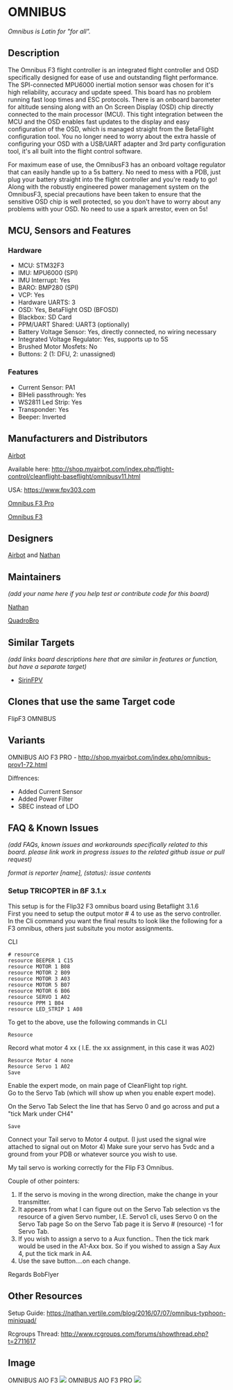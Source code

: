 # OMNIBUS

_Omnibus is Latin for "for all"._

## Description

The Omnibus F3 flight controller is an integrated flight controller and OSD specifically designed for ease of use and outstanding flight performance. The SPI-connected MPU6000 inertial motion sensor was chosen for it's high reliability, accuracy and update speed. This board has no problem running fast loop times and ESC protocols. There is an onboard barometer for altitude sensing along with an On Screen Display (OSD) chip directly connected to the main processor (MCU). This tight integration between the MCU and the OSD enables fast updates to the display and easy configuration of the OSD, which is managed straight from the BetaFlight configuration tool. You no longer need to worry about the extra hassle of configuring your OSD with a USB/UART adapter and 3rd party configuration tool, it's all built into the flight control software.

For maximum ease of use, the OmnibusF3 has an onboard voltage regulator that can easily handle up to a 5s battery. No need to mess with a PDB, just plug your battery straight into the flight controller and you're ready to go! Along with the robustly engineered power management system on the OmnibusF3, special precautions have been taken to ensure that the sensitive OSD chip is well protected, so you don't have to worry about any problems with your OSD. No need to use a spark arrestor, even on 5s!

## MCU, Sensors and Features

### Hardware

  - MCU: STM32F3
  - IMU: MPU6000 (SPI)
  - IMU Interrupt: Yes
  - BARO: BMP280 (SPI)
  - VCP: Yes
  - Hardware UARTS: 3
  - OSD: Yes, BetaFlight OSD (BFOSD)
  - Blackbox: SD Card
  - PPM/UART Shared: UART3 (optionally)
  - Battery Voltage Sensor: Yes, directly connected, no wiring necessary
  - Integrated Voltage Regulator: Yes, supports up to 5S
  - Brushed Motor Mosfets: No
  - Buttons: 2 (1: DFU, 2: unassigned)

### Features
  - Current Sensor: PA1
  - BlHeli passthrough: Yes
  - WS2811 Led Strip: Yes
  - Transponder: Yes
  - Beeper: Inverted

## Manufacturers and Distributors

[Airbot](https://myairbot.com)

Available here: http://shop.myairbot.com/index.php/flight-control/cleanflight-baseflight/omnibusv11.html

USA: https://www.fpv303.com 

[Omnibus F3 Pro](https://www.fpv303.com/product/omnibus-f3-pro/)

[Omnibus F3](https://www.fpv303.com/product/omnibus-f3)

## Designers

[Airbot](https://myairbot.com) and [Nathan](https://github.com/nathantsoi)

## Maintainers
_(add your name here if you help test or contribute code for this board)_

[Nathan](https://github.com/nathantsoi)

[QuadroBro](https://github.com/QuadroBro)

## Similar Targets

_(add links board descriptions here that are similar in features or function, but have a separate target)_

- [SirinFPV](/betaflight/betaflight/wiki/Board---SIRINFPV)

## Clones that use the same Target code

FlipF3 OMNIBUS

## Variants

OMNIBUS AIO F3 PRO - http://shop.myairbot.com/index.php/omnibus-prov1-72.html

Diffrences:
  - Added Current Sensor
  - Added Power Filter
  - SBEC instead of LDO

## FAQ & Known Issues
_(add FAQs, known issues and workarounds specifically related to this board. please link work in progress issues to the related github issue or pull request)_

_format is reporter [name], (status): issue contents_

### Setup TRICOPTER in ßF 3.1.x
This setup is for the Flip32 F3 omnibus board using Betaflight 3.1.6  
First you need to setup the output motor # 4 to use as the servo controller.  
In the Cli command you want the final results to look like the following for a F3 omnibus, others just subsitute you motor assignments.  

CLI

`# resource`  
`resource BEEPER 1 C15`  
`resource MOTOR 1 B08`  
`resource MOTOR 2 B09`  
`resource MOTOR 3 A03`  
`resource MOTOR 5 B07`  
`resource MOTOR 6 B06`  
`resource SERVO 1 A02`  
`resource PPM 1 B04`  
`resource LED_STRIP 1 A08`  

To get to the above, use the following commands in CLI

`Resource`  

Record what motor 4 xx ( I.E. the xx assignment, in this case it was A02)

`Resource Motor 4 none`  
`Resource Servo 1 A02`  
`Save`  

Enable the expert mode, on main page of CleanFlight top right.  
Go to the Servo Tab (which will show up when you enable expert mode).  

On the Servo Tab
Select the line that has Servo 0 and go across and put a "tick Mark under CH4"

`Save`  

Connect your Tail servo to Motor 4 output.
(I just used the signal wire attached to signal out on Motor 4)
Make sure your servo has 5vdc and a ground from your PDB or whatever source you wish to use.

My tail servo is working correctly for the Flip F3 Omnibus.

Couple of other pointers:  

1. If the servo is moving in the wrong direction, make the change in your transmitter.  
2. It appears from what I can figure out on the Servo Tab selection vs the resource of a given Servo number,
I.E. Servo1 cli, uses Servo 0 on the Servo Tab page So on the Servo Tab page it is Servo # (resource) -1 for Servo Tab.  
3. If you wish to assign a servo to a Aux function.. Then the tick mark would be used in the A1-Axx box. So if you wished to assign a Say Aux 4, put the tick mark in A4.  
4. Use the save button....on each change.

Regards BobFlyer

## Other Resources

Setup Guide: https://nathan.vertile.com/blog/2016/07/07/omnibus-typhoon-miniquad/

Rcgroups Thread: http://www.rcgroups.com/forums/showthread.php?t=2711617

## Image
OMNIBUS AIO F3
![](http://shop.myairbot.com/media/catalog/product/cache/1/image/54b2359dd2430bcca06ee462d488eb40/o/m/omnibusf3-v1.1-3.jpg)
OMNIBUS AIO F3 PRO
![](http://shop.myairbot.com/media/catalog/product/cache/1/image/54b2359dd2430bcca06ee462d488eb40/o/m/omnibusf3-pro-4_1.jpg)
